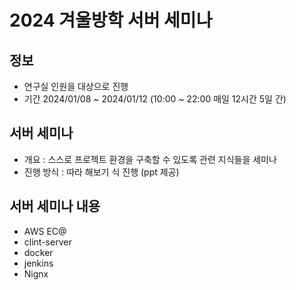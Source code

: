 # 2024 겨울방학 서버 세미나

## 정보
- 연구실 인원을 대상으로 진행
- 기간 2024/01/08 ~ 2024/01/12 (10:00 ~ 22:00 매일 12시간 5일 간)

## 서버 세미나
- 개요 : 스스로 프로젝트 환경을 구축할 수 있도록 관련 지식들을 세미나
- 진행 방식 : 따라 해보기 식 진행 (ppt 제공)

## 서버 세미나 내용
- AWS EC@
- clint-server
- docker
- jenkins
- Nignx
  

